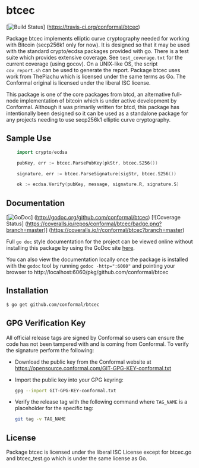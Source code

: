 btcec
=====

[![Build Status](https://travis-ci.org/conformal/btcec.png?branch=master)]
(https://travis-ci.org/conformal/btcec)

Package btcec implements elliptic curve cryptography needed for working with
Bitcoin (secp256k1 only for now). It is designed so that it may be used with the
standard crypto/ecdsa packages provided with go.  There is a test suite which
provides extensive coverage.  See `test_coverage.txt` for the current coverage
(using gocov).  On a UNIX-like OS, the script `cov_report.sh` can be used to
generate the report.  Package btcec uses work from ThePiachu which is licensed
under the same terms as Go.  The Conformal original is licensed under the
liberal ISC license.

This package is one of the core packages from btcd, an alternative full-node
implementation of bitcoin which is under active development by Conformal.
Although it was primarily written for btcd, this package has intentionally been
designed so it can be used as a standalone package for any projects needing to
use secp256k1 elliptic curve cryptography.

## Sample Use

```Go
	import crypto/ecdsa

	pubKey, err := btcec.ParsePubKey(pkStr, btcec.S256())

	signature, err := btcec.ParseSignature(sigStr, btcec.S256())

	ok := ecdsa.Verify(pubKey, message, signature.R, signature.S)
```

## Documentation

[![GoDoc](https://godoc.org/github.com/conformal/btcec?status.png)]
(http://godoc.org/github.com/conformal/btcec) [![Coverage Status]
(https://coveralls.io/repos/conformal/btcec/badge.png?branch=master)]
(https://coveralls.io/r/conformal/btcec?branch=master)

Full `go doc` style documentation for the project can be viewed online without
installing this package by using the GoDoc site
[here](http://godoc.org/github.com/conformal/btcec).

You can also view the documentation locally once the package is installed with
the `godoc` tool by running `godoc -http=":6060"` and pointing your browser to
http://localhost:6060/pkg/github.com/conformal/btcec

## Installation

```bash
$ go get github.com/conformal/btcec
```

## GPG Verification Key

All official release tags are signed by Conformal so users can ensure the code
has not been tampered with and is coming from Conformal.  To verify the
signature perform the following:

- Download the public key from the Conformal website at
  https://opensource.conformal.com/GIT-GPG-KEY-conformal.txt

- Import the public key into your GPG keyring:
  ```bash
  gpg --import GIT-GPG-KEY-conformal.txt
  ```

- Verify the release tag with the following command where `TAG_NAME` is a
  placeholder for the specific tag:
  ```bash
  git tag -v TAG_NAME
  ```

## License

Package btcec is licensed under the liberal ISC License except for
btcec.go and btcec_test.go which is under the same license as Go.

